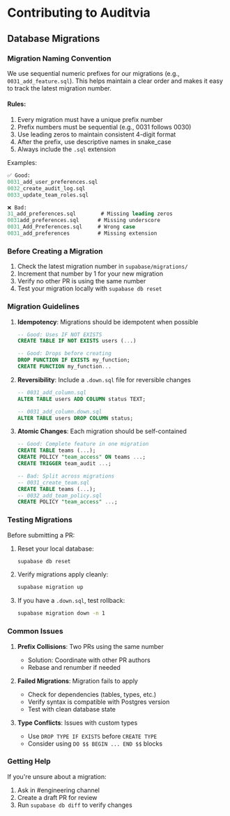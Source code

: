 # Contributing to Auditvia

## Database Migrations

### Migration Naming Convention

We use sequential numeric prefixes for our migrations (e.g., `0031_add_feature.sql`). This helps maintain a clear order and makes it easy to track the latest migration number.

#### Rules:
1. Every migration must have a unique prefix number
2. Prefix numbers must be sequential (e.g., 0031 follows 0030)
3. Use leading zeros to maintain consistent 4-digit format
4. After the prefix, use descriptive names in snake_case
5. Always include the `.sql` extension

Examples:
```sql
✅ Good:
0031_add_user_preferences.sql
0032_create_audit_log.sql
0033_update_team_roles.sql

❌ Bad:
31_add_preferences.sql        # Missing leading zeros
0031add_preferences.sql      # Missing underscore
0031_Add_Preferences.sql     # Wrong case
0031_add_preferences         # Missing extension
```

### Before Creating a Migration

1. Check the latest migration number in `supabase/migrations/`
2. Increment that number by 1 for your new migration
3. Verify no other PR is using the same number
4. Test your migration locally with `supabase db reset`

### Migration Guidelines

1. **Idempotency**: Migrations should be idempotent when possible
   ```sql
   -- Good: Uses IF NOT EXISTS
   CREATE TABLE IF NOT EXISTS users (...)
   
   -- Good: Drops before creating
   DROP FUNCTION IF EXISTS my_function;
   CREATE FUNCTION my_function...
   ```

2. **Reversibility**: Include a `.down.sql` file for reversible changes
   ```sql
   -- 0031_add_column.sql
   ALTER TABLE users ADD COLUMN status TEXT;
   
   -- 0031_add_column.down.sql
   ALTER TABLE users DROP COLUMN status;
   ```

3. **Atomic Changes**: Each migration should be self-contained
   ```sql
   -- Good: Complete feature in one migration
   CREATE TABLE teams (...);
   CREATE POLICY "team_access" ON teams ...;
   CREATE TRIGGER team_audit ...;
   
   -- Bad: Split across migrations
   -- 0031_create_team.sql
   CREATE TABLE teams (...);
   -- 0032_add_team_policy.sql
   CREATE POLICY "team_access" ...;
   ```

### Testing Migrations

Before submitting a PR:

1. Reset your local database:
   ```bash
   supabase db reset
   ```

2. Verify migrations apply cleanly:
   ```bash
   supabase migration up
   ```

3. If you have a `.down.sql`, test rollback:
   ```bash
   supabase migration down -n 1
   ```

### Common Issues

1. **Prefix Collisions**: Two PRs using the same number
   - Solution: Coordinate with other PR authors
   - Rebase and renumber if needed

2. **Failed Migrations**: Migration fails to apply
   - Check for dependencies (tables, types, etc.)
   - Verify syntax is compatible with Postgres version
   - Test with clean database state

3. **Type Conflicts**: Issues with custom types
   - Use `DROP TYPE IF EXISTS` before `CREATE TYPE`
   - Consider using `DO $$ BEGIN ... END $$` blocks

### Getting Help

If you're unsure about a migration:
1. Ask in #engineering channel
2. Create a draft PR for review
3. Run `supabase db diff` to verify changes